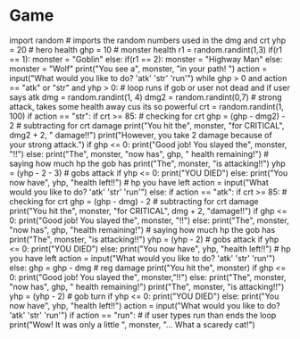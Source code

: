 # Game
import random # imports the random numbers used in the dmg and crt
yhp = 20  # hero health
ghp = 10  # monster health
r1 = random.randint(1,3)
if(r1 == 1):
  monster = "Goblin"
else:
    if(r1 == 2):
      monster = "Highway Man"
    else:
      monster = "Wolf"
print("You see a", monster, "in your path! ")
action = input("What would you like to do? 'atk' 'str' 'run'")
while ghp > 0 and action == "atk" or "str" and yhp > 0: # loop runs if gob or user not dead and if user says atk
  dmg = random.randint(1, 4)
  dmg2 = random.randint(0,7) # strong attack, takes some health away cus its so powerful
  crt = random.randint(1, 100)
  if action == "str":
        if crt >= 85:  # checking for crt
            ghp = (ghp - dmg2) - 2  # subtracting for crt damage
            print("You hit the", monster, "for CRITICAL", dmg2 + 2, " damage!!")
            print("However, you take 2 damage because of your strong attack.")
            if ghp <= 0:
                print("Good job! You slayed the", monster, "!!")
            else:
                print("The", monster, "now has", ghp, " health remaining!")          # saying how much hp the gob has
                print("The", monster, "is attacking!!")
                yhp = (yhp - 2 - 3)                                            # gobs attack
                if yhp <= 0:
                    print("YOU DIED")
                else:
                    print("You now have", yhp, "health left!!")                 # hp you have left
                    action = input("What would you like to do? 'atk' 'str' 'run'")
  else:
    if action == "atk":
        if crt >= 85:  # checking for crt
            ghp = (ghp - dmg) - 2  # subtracting for crt damage
            print("You hit the", monster, "for CRITICAL", dmg + 2, "damage!!")
            if ghp <= 0:
                print("Good job! You slayed the", monster, "!!")
            else:
                print("The", monster, "now has", ghp, "health remaining!")          # saying how much hp the gob has
                print("The", monster, "is attacking!!")
                yhp = (yhp - 2)                                            # gobs attack
                if yhp <= 0:
                    print("YOU DIED")
                else:
                    print("You now have", yhp, "health left!!")                 # hp you have left
                    action = input("What would you like to do? 'atk' 'str' 'run'")
        else:
            ghp = ghp - dmg      # reg damage
            print("You hit the", monster)
            if ghp <= 0:
                print("Good job! You slayed the", monster,"!!")
            else:
                print("The", monster, "now has", ghp, " health remaining!")
                print("The", monster, "is attacking!!")
                yhp = (yhp - 2)                              # gob turn
                if yhp <= 0:
                    print("YOU DIED")
                else:
                    print("You now have", yhp, "health left!!")
                    action = input("What would you like to do? 'atk' 'str' 'run'")
if action == "run":    # if user types run than ends the loop
    print("Wow! It was only a little ", monster, "... What a scaredy cat!")
